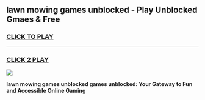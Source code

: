 
## lawn mowing games unblocked - Play Unblocked Gmaes & Free
<h3>
<a href="https://news.freeplayer.one?title=lawn_mowing_games_unblocked&ref=23F">CLICK TO PLAY</a></h3>
<hr>

<h3>
<a href="https://news.freeplayer.one?title=lawn_mowing_games_unblocked&ref=23F">CLICK 2 PLAY</a>
  
</h3>

<a href="https://news.freeplayer.one?title=lawn_mowing_games_unblocked&ref=23F/"><img src="https://clearcache.store/games.png"></a>


**lawn mowing games unblocked games unblocked: Your Gateway to Fun and Accessible Online Gaming**
